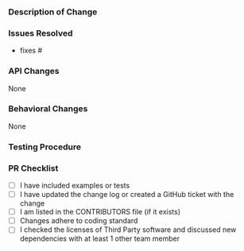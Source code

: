### Description of Change ###

<!-- Describe your changes here -->

### Issues Resolved ### 

<!-- Please use the format "fixes #xxxx" for each issue this PR addresses -->

- fixes #

### API Changes ###

<!-- List all API changes here (or just put None) -->
 
None

### Behavioral Changes ###

<!-- Describe any changes that may change how a user's app behaves or appears when upgrading to this version of the codebase. -->

None

### Testing Procedure ###

<!-- Please list the steps that should be taken to properly test these changes on each relevant platform. If you were unable to test these changes yourself on any or all platforms, please let us know. Also, if you are able to attach a video of your test run, you will be our personal hero. -->

### PR Checklist ###

- [ ] I have included examples or tests
- [ ] I have updated the change log or created a GitHub ticket with the change
- [ ] I am listed in the CONTRIBUTORS file (if it exists)
- [ ] Changes adhere to coding standard
- [ ] I checked the licenses of Third Party software and discussed new dependencies with at least 1 other team member